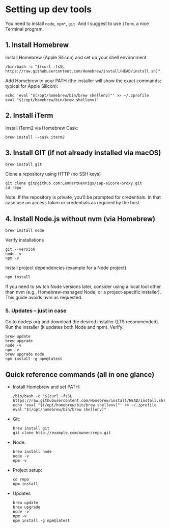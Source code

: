 # Setting up dev tools

You need to install `node`, `npm*`, `git`.
And I suggest to use `ìTerm`, a nice Terminal program.

## 1. Install Homebrew

 Install Homebrew (Apple Silicon) and set up your shell environment

```shell
/bin/bash -c "$(curl -fsSL https://raw.githubusercontent.com/Homebrew/install/HEAD/install.sh)"
```

Add Homebrew to your PATH (the installer will show the exact commands; typical for Apple Silicon):

```shell
echo 'eval "$(/opt/homebrew/bin/brew shellenv)"' >> ~/.zprofile
eval "$(/opt/homebrew/bin/brew shellenv)"
```

## 2. Install iTerm

Install iTerm2 via Homebrew Cask:

``` shell
brew install --cask iterm2
```

## 3. Install GIT (if not already installed via macOS)

```shell
brew install git
```

Clone a repository using HTTP (no SSH keys)

```shell
git clone git@github.com:LennartHennigs/sap-aicore-proxy.git
cd repo
```

Note: If the repository is private, you’ll be prompted for credentials. In that case use an access token or credentials as required by the host.

## 4. Install Node.js without nvm (via Homebrew)

```shell
brew install node
```

Verify installations

```shell
git --version
node -v
npm -v
```

Install project dependencies (example for a Node project)

```shell
npm install
```

If you need to switch Node versions later, consider using a local tool other than nvm (e.g., Homebrew-managed Node, or a project-specific installer). This guide avoids nvm as requested.

### 5. Updates  – just in case

Go to nodejs.org and download the desired installer (LTS recommended).
Run the installer (it updates both Node and npm).
Verify:

```shell
brew update
brew upgrade
node -v
npm -v
brew upgrade node
npm install -g npm@latest
```

## Quick reference commands (all in one glance)

- Install Homebrew and set PATH:

    ```shell
    /bin/bash -c "$(curl -fsSL https://raw.githubusercontent.com/Homebrew/install/HEAD/install.sh)"
    echo 'eval "$(/opt/homebrew/bin/brew shellenv)"' >> ~/.zprofile
    eval "$(/opt/homebrew/bin/brew shellenv)"
    ```

- Git:

    ```shell
    brew install git
    git clone http://example.com/owner/repo.git
    ```

- Node:

    ```shell
    brew install node
    node -v
    npm -v
    ```

- Project setup:

    ```shell
    cd repo
    npm install
    ```

- Updates

    ```shell
    brew update
    brew upgrade
    node -v
    npm -v
    npm install -g npm@latest
    ```

